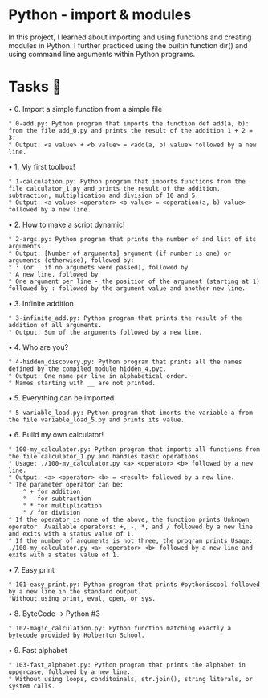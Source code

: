 # Python - import & modules
In this project, I learned about importing and using functions and creating modules in Python. I further practiced using the builtin function dir() and using command line arguments within Python programs.

# Tasks 📃

• 0. Import a simple function from a simple file

	° 0-add.py: Python program that imports the function def add(a, b): from the file add_0.py and prints the result of the addition 1 + 2 = 3.
	° Output: <a value> + <b value> = <add(a, b) value> followed by a new line.

• 1. My first toolbox!

	° 1-calculation.py: Python program that imports functions from the file calculator_1.py and prints the result of the addition, subtraction, multiplication and division of 10 and 5.
	° Output: <a value> <operator> <b value> = <operation(a, b) value> followed by a new line.

• 2. How to make a script dynamic!

	° 2-args.py: Python program that prints the number of and list of its arguments.
	° Output: [Number of arguments] argument (if number is one) or arguments (otherwise), followed by:
	° : (or . if no argumets were passed), followed by
	° A new line, followed by
	° One argument per line - the position of the argument (starting at 1) followed by : followed by the argument value and another new line.

• 3. Infinite addition

	° 3-infinite_add.py: Python program that prints the result of the addition of all arguments.
	° Output: Sum of the arguments followed by a new line.

• 4. Who are you?

	° 4-hidden_discovery.py: Python program that prints all the names defined by the compiled module hidden_4.pyc.
	° Output: One name per line in alphabetical order.
	° Names starting with __ are not printed.
• 5. Everything can be imported

	° 5-variable_load.py: Python program that imorts the variable a from the file variable_load_5.py and prints its value.

• 6. Build my own calculator!

	° 100-my_calculator.py: Python program that imports all functions from the file calculator_1.py and handles basic operations.
	° Usage: ./100-my_calculator.py <a> <operator> <b> followed by a new line.
	° Output: <a> <operator> <b> = <result> followed by a new line.
	° The parameter operator can be:
		° + for addition
		° - for subtraction
		° * for multiplication
		° / for division
	° If the operator is none of the above, the function prints Unknown operator. Available operators: +, -, *, and / followed by a new line and exits with a status value of 1.
	° If the number of arguments is not three, the program prints Usage: ./100-my_calculator.py <a> <operator> <b> followed by a new line and exits with a status value of 1.

• 7. Easy print

	° 101-easy_print.py: Python program that prints #pythoniscool followed by a new line in the standard output.
 	°Without using print, eval, open, or sys.

• 8. ByteCode -> Python #3

	° 102-magic_calculation.py: Python function matching exactly a bytecode provided by Holberton School.

• 9. Fast alphabet

	° 103-fast_alphabet.py: Python program that prints the alphabet in uppercase, followed by a new line.
	° Without using loops, conditoinals, str.join(), string literals, or system calls.
